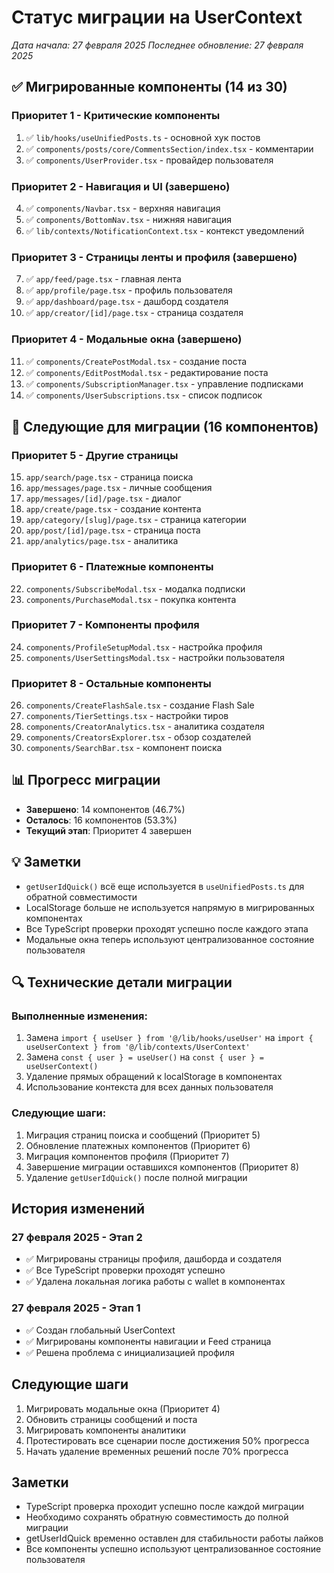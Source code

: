 # Статус миграции на UserContext

*Дата начала: 27 февраля 2025*
*Последнее обновление: 27 февраля 2025*

## ✅ Мигрированные компоненты (14 из 30)

### Приоритет 1 - Критические компоненты
1. ✅ `lib/hooks/useUnifiedPosts.ts` - основной хук постов
2. ✅ `components/posts/core/CommentsSection/index.tsx` - комментарии
3. ✅ `components/UserProvider.tsx` - провайдер пользователя

### Приоритет 2 - Навигация и UI (завершено)
4. ✅ `components/Navbar.tsx` - верхняя навигация
5. ✅ `components/BottomNav.tsx` - нижняя навигация  
6. ✅ `lib/contexts/NotificationContext.tsx` - контекст уведомлений

### Приоритет 3 - Страницы ленты и профиля (завершено)
7. ✅ `app/feed/page.tsx` - главная лента
8. ✅ `app/profile/page.tsx` - профиль пользователя
9. ✅ `app/dashboard/page.tsx` - дашборд создателя
10. ✅ `app/creator/[id]/page.tsx` - страница создателя

### Приоритет 4 - Модальные окна (завершено)
11. ✅ `components/CreatePostModal.tsx` - создание поста
12. ✅ `components/EditPostModal.tsx` - редактирование поста
13. ✅ `components/SubscriptionManager.tsx` - управление подписками
14. ✅ `components/UserSubscriptions.tsx` - список подписок

## 🔄 Следующие для миграции (16 компонентов)

### Приоритет 5 - Другие страницы
15. `app/search/page.tsx` - страница поиска
16. `app/messages/page.tsx` - личные сообщения
17. `app/messages/[id]/page.tsx` - диалог
18. `app/create/page.tsx` - создание контента
19. `app/category/[slug]/page.tsx` - страница категории
20. `app/post/[id]/page.tsx` - страница поста
21. `app/analytics/page.tsx` - аналитика

### Приоритет 6 - Платежные компоненты  
22. `components/SubscribeModal.tsx` - модалка подписки
23. `components/PurchaseModal.tsx` - покупка контента

### Приоритет 7 - Компоненты профиля
24. `components/ProfileSetupModal.tsx` - настройка профиля
25. `components/UserSettingsModal.tsx` - настройки пользователя

### Приоритет 8 - Остальные компоненты
26. `components/CreateFlashSale.tsx` - создание Flash Sale
27. `components/TierSettings.tsx` - настройки тиров
28. `components/CreatorAnalytics.tsx` - аналитика создателя
29. `components/CreatorsExplorer.tsx` - обзор создателей
30. `components/SearchBar.tsx` - компонент поиска

## 📊 Прогресс миграции

- **Завершено**: 14 компонентов (46.7%)
- **Осталось**: 16 компонентов (53.3%)
- **Текущий этап**: Приоритет 4 завершен

## 💡 Заметки

- `getUserIdQuick()` всё еще используется в `useUnifiedPosts.ts` для обратной совместимости
- LocalStorage больше не используется напрямую в мигрированных компонентах
- Все TypeScript проверки проходят успешно после каждого этапа
- Модальные окна теперь используют централизованное состояние пользователя

## 🔍 Технические детали миграции

### Выполненные изменения:
1. Замена `import { useUser } from '@/lib/hooks/useUser'` на `import { useUserContext } from '@/lib/contexts/UserContext'`
2. Замена `const { user } = useUser()` на `const { user } = useUserContext()`
3. Удаление прямых обращений к localStorage в компонентах
4. Использование контекста для всех данных пользователя

### Следующие шаги:
1. Миграция страниц поиска и сообщений (Приоритет 5)
2. Обновление платежных компонентов (Приоритет 6)  
3. Миграция компонентов профиля (Приоритет 7)
4. Завершение миграции оставшихся компонентов (Приоритет 8)
5. Удаление `getUserIdQuick()` после полной миграции

## История изменений

### 27 февраля 2025 - Этап 2
- ✅ Мигрированы страницы профиля, дашборда и создателя
- ✅ Все TypeScript проверки проходят успешно
- ✅ Удалена локальная логика работы с wallet в компонентах

### 27 февраля 2025 - Этап 1
- ✅ Создан глобальный UserContext
- ✅ Мигрированы компоненты навигации и Feed страница
- ✅ Решена проблема с инициализацией профиля

## Следующие шаги

1. Мигрировать модальные окна (Приоритет 4)
2. Обновить страницы сообщений и поста
3. Мигрировать компоненты аналитики
4. Протестировать все сценарии после достижения 50% прогресса
5. Начать удаление временных решений после 70% прогресса

## Заметки

- TypeScript проверка проходит успешно после каждой миграции
- Необходимо сохранять обратную совместимость до полной миграции
- getUserIdQuick временно оставлен для стабильности работы лайков
- Все компоненты успешно используют централизованное состояние пользователя 